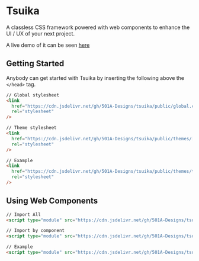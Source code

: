 # Tsuika
A classless CSS framework powered with web components to enhance the UI / UX of your next project.
<!-- Click [here](https://github.com/501A-Designs/Palette#readme) to learn more about Tsuika. -->

A live demo of it can be seen [here](https://codepen.io/501A/pen/VwKVoXX)

## Getting Started
Anybody can get started with Tsuika by inserting the following above the `</head>` tag.

```html
// Global stylesheet
<link
  href="https://cdn.jsdelivr.net/gh/501A-Designs/tsuika/public/global.css"
  rel="stylesheet"
/>

// Theme stylesheet
<link
  href="https://cdn.jsdelivr.net/gh/501A-Designs/tsuika/public/themes/[NAME OF THEME].css"
  rel="stylesheet"
/>

// Example
<link
  href="https://cdn.jsdelivr.net/gh/501A-Designs/tsuika/public/themes/tsuika.css"
  rel="stylesheet"
/>
```

## Using Web Components
```html
// Import All
<script type="module" src="https://cdn.jsdelivr.net/gh/501A-Designs/tsuika/public/index.js" defer></script>

// Import by component
<script type="module" src="https://cdn.jsdelivr.net/gh/501A-Designs/tsuika/public/components/[NAME OF COMPONENT].js" defer></script>

// Example
<script type="module" src="https://cdn.jsdelivr.net/gh/501A-Designs/tsuika/public/components/card-normal.js" defer></script>
```
